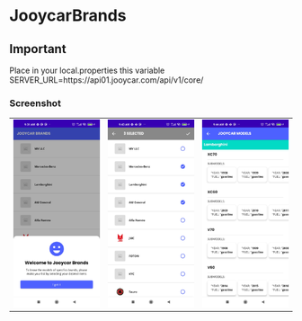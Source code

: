 # JooycarBrands

## Important
<p>
    Place in your local.properties this variable
  <br>
  SERVER_URL=https://api01.jooycar.com/api/v1/core/
</p>

<!-- ABOUT THE PROJECT -->
### Screenshot
<table>
  <tr>
    <td><img src="https://github.com/cepero91/JooycarBrands/blob/master/screenshots/Screenshot_2022-05-02-09-31-20-083_com.lumos.jooycarbrands.jpg" alt="splash" width="200"></td>
    <td><img src="https://github.com/cepero91/JooycarBrands/blob/master/screenshots/Screenshot_2022-05-02-09-43-54-765_com.lumos.jooycarbrands.jpg" alt="splash" width="200"></td>
    <td><img src="https://github.com/cepero91/JooycarBrands/blob/master/screenshots/Screenshot_2022-05-02-09-44-02-730_com.lumos.jooycarbrands.jpg" alt="splash" width="200"></td>
  </tr>
</table>
